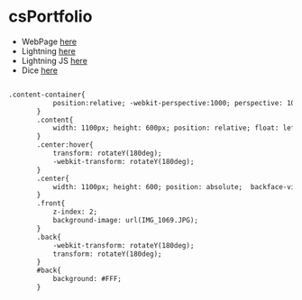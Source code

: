 # csPortfolio
* WebPage [here](https://bartzc.github.io/bartzPhotography/websiteMain.html)
* Lightning [here](https://bartzc.github.io/bartzPhotography/websiteMain.html)
* Lightning JS [here](https://bartzc.github.io/bartzPhotography/websiteMain.html)
* Dice [here](https://bartzc.github.io/dice3/)

```html

.content-container{
           position:relative; -webkit-perspective:1000; perspective: 1000;
       }
       .content{
           width: 1100px; height: 600px; position: relative; float: left; margin: 35px; -webkit-transition: all 1s ease; transition: all 1s ease; -webkit-transform-style: preserve-3d; transform-style: preserve-3d; 
       }
       .center:hover{
           transform: rotateY(180deg);
           -webkit-transform: rotateY(180deg);
       }
       .center{
           width: 1100px; height: 600; position: absolute;  backface-visibility: hidden; -webkit-backface-visibility: hidden;
       }
       .front{
           z-index: 2;
           background-image: url(IMG_1069.JPG);
       }
       .back{
           -webkit-transform: rotateY(180deg);
           transform: rotateY(180deg);
       }
       #back{
           background: #FFF;
       }
```
